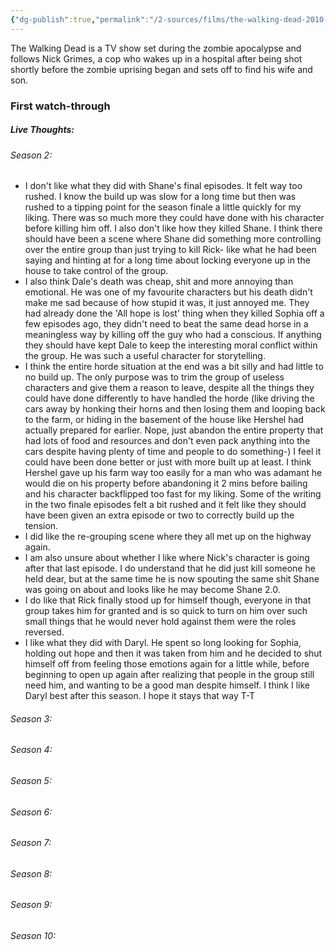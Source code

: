 ```yaml
---
{"dg-publish":true,"permalink":"/2-sources/films/the-walking-dead-2010-2022/","title":"The Walking Dead","tags":["mediaDB/tv/series","tvshow"],"created":"2025-08-08T10:30:51.688+10:00","updated":"2025-08-08T13:25:01.077+10:00"}
---
```


The Walking Dead is a TV show set during the zombie apocalypse and follows Nick Grimes, a cop who wakes up in a hospital after being shot shortly before the zombie uprising began and sets off to find his wife and son. 

### First watch-through
##### Live Thoughts:
###### Season 2:

- I don't like what they did with Shane's final episodes. It felt way too rushed. I know the build up was slow for a long time but then was rushed to a tipping point for the season finale a little quickly for my liking. There was so much more they could have done with his character before killing him off. I also don't like how they killed Shane. I think there should have been a scene where Shane did something more controlling over the entire group than just trying to kill Rick- like what he had been saying and hinting at for a long time about locking everyone up in the house to take control of the group. 
- I also think Dale's death was cheap, shit and more annoying than emotional. He was one of my favourite characters but his death didn't make me sad because of how stupid it was, it just annoyed me. They had already done the 'All hope is lost' thing when they killed Sophia off a few episodes ago, they didn't need to beat the same dead horse in a meaningless way by killing off the guy who had a conscious. If anything they should have kept Dale to keep the interesting moral conflict within the group. He was such a useful character for storytelling.
- I think the entire horde situation at the end was a bit silly and had little to no build up. The only purpose was to trim the group of useless characters and give them a reason to leave, despite all the things they could have done differently to have handled the horde (like driving the cars away by honking their horns and then losing them and looping back to the farm, or hiding in the basement of the house like Hershel had actually prepared for earlier. Nope, just abandon the entire property that had lots of food and resources and don't even pack anything into the cars despite having plenty of time and people to do something-) I feel it could have been done better or just with more built up at least. I think Hershel gave up his farm way too easily for a man who was adamant he would die on his property before abandoning it 2 mins before bailing and his character backflipped too fast for my liking. Some of the writing in the two finale episodes felt a bit rushed and it felt like they should have been given an extra episode or two to correctly build up the tension.
- I did like the re-grouping scene where they all met up on the highway again.
- I am also unsure about whether I like where Nick's character is going after that last episode. I do understand that he did just kill someone he held dear, but at the same time he is now spouting the same shit Shane was going on about and looks like he may become Shane 2.0.
- I do like that Rick finally stood up for himself though, everyone in that group takes him for granted and is so quick to turn on him over such small things that he would never hold against them were the roles reversed.
- I like what they did with Daryl. He spent so long looking for Sophia, holding out hope and then it was taken from him and he decided to shut himself off from feeling those emotions again for a little while, before beginning to open up again after realizing that people in the group still need him, and wanting to be a good man despite himself. I think I like Daryl best after this season. I hope it stays that way T-T 

###### Season 3:

###### Season 4:

###### Season 5:

###### Season 6:

###### Season 7:

###### Season 8:

###### Season 9:

###### Season 10:
